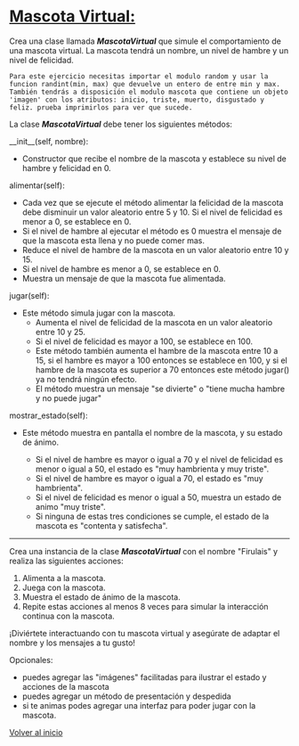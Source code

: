 # [Mascota Virtual:](/Mascota/)

Crea una clase llamada **_MascotaVirtual_** que simule el comportamiento de una mascota virtual. La mascota tendrá un nombre, un nivel de hambre y un nivel de felicidad.

`Para este ejercicio necesitas importar el modulo random y usar la funcion randint(min, max) que devuelve un entero de entre min y max.
También tendrás a disposición el modulo mascota que contiene un objeto 'imagen' con los atributos: inicio, triste, muerto, disgustado y feliz. prueba imprimirlos para ver que sucede.`

La clase **_MascotaVirtual_** debe tener los siguientes métodos:

\_\_init\_\_(self, nombre):

- Constructor que recibe el nombre de la mascota
  y establece su nivel de hambre y felicidad en 0.

alimentar(self):

- Cada vez que se ejecute el método alimentar la felicidad de la mascota debe disminuir un valor aleatorio entre 5 y 10. Si el nivel de felicidad es menor a 0, se establece en 0.
- Si el nivel de hambre al ejecutar el método es 0 muestra el mensaje de que la mascota esta llena y no puede comer mas.
- Reduce el nivel de hambre de la mascota en un valor aleatorio entre 10 y 15.
- Si el nivel de hambre es menor a 0, se establece en 0.
- Muestra un mensaje de que la mascota fue alimentada.

jugar(self):

- Este método simula jugar con la mascota.
  - Aumenta el nivel de felicidad de la mascota en un valor aleatorio entre 10 y 25.
  - Si el nivel de felicidad es mayor a 100, se establece en 100.
  - Este método también aumenta el hambre de la mascota entre 10 a 15, si el hambre es mayor a 100 entonces se establece en 100, y si el hambre de la mascota es superior a 70 entonces este método jugar() ya no tendrá ningún efecto.
  - El método muestra un mensaje "se divierte" o "tiene mucha hambre y no puede jugar"

mostrar_estado(self):

- Este método muestra en pantalla el nombre de la mascota, y su estado de ánimo.

  - Si el nivel de hambre es mayor o igual a 70 y el nivel de felicidad es menor o igual a 50, el estado es "muy hambrienta y muy triste".
  - Si el nivel de hambre es mayor o igual a 70, el estado es "muy hambrienta".
  - Si el nivel de felicidad es menor o igual a 50, muestra un estado de animo "muy triste".
  - Si ninguna de estas tres condiciones se cumple, el estado de la mascota es "contenta y satisfecha".

---

Crea una instancia de la clase **_MascotaVirtual_** con el
nombre "Firulais" y realiza las siguientes acciones:

1. Alimenta a la mascota.
2. Juega con la mascota.
3. Muestra el estado de ánimo de la mascota.
4. Repite estas acciones al menos 8 veces para simular la interacción continua con la mascota.

¡Diviértete interactuando con tu mascota virtual y asegúrate de adaptar el nombre y los mensajes a tu gusto!

Opcionales:

- puedes agregar las "imágenes" facilitadas para ilustrar el estado y acciones de la mascota
- puedes agregar un método de presentación y despedida
- si te animas podes agregar una interfaz para poder jugar con la mascota.

[Volver al inicio](/README.md)
